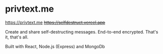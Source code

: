 # privtext.me

https://privtext.me
~~https://selfdestruct.vercel.app~~

Create and share self-destructing messages. End-to-end encrypted. That's it, that's all.

Built with React, Node.js (Express) and MongoDb

